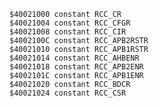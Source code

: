     $40021000 constant RCC_CR
    $40021004 constant RCC_CFGR
    $40021008 constant RCC_CIR
    $4002100C constant RCC_APB2RSTR
    $40021010 constant RCC_APB1RSTR
    $40021014 constant RCC_AHBENR
    $40021018 constant RCC_APB2ENR
    $4002101C constant RCC_APB1ENR
    $40021020 constant RCC_BDCR
    $40021024 constant RCC_CSR
